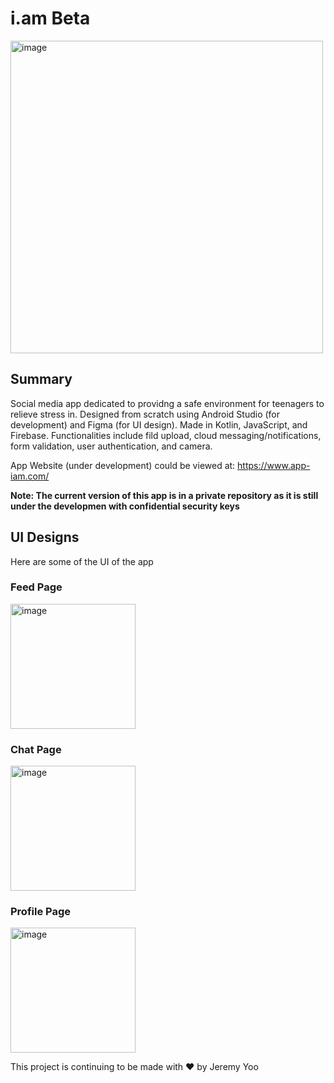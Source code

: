 # i.am Beta 
<img width="500" alt="image" src="https://user-images.githubusercontent.com/59751754/201499843-ea49c2ef-3713-41b4-9691-5aea11cb52dc.png">

## Summary
Social media app dedicated to providng a safe environment for teenagers to relieve stress in. Designed from scratch using Android Studio (for development) and Figma (for UI design). Made in Kotlin, JavaScript, and Firebase. Functionalities include fild upload, cloud messaging/notifications, form validation, user authentication, and camera.

App Website (under development) could be viewed at: https://www.app-iam.com/

**Note: The current version of this app is in a private repository as it is still under the developmen with confidential security keys**

## UI Designs
Here are some of the UI of the app

### Feed Page
<img width="200" alt="image" src="https://user-images.githubusercontent.com/59751754/201499756-b425bc96-28b2-432e-aae2-170aeb79aec0.png">

### Chat Page
<img width="200" alt="image" src="https://user-images.githubusercontent.com/59751754/201499823-cd3308d1-cc1d-417b-8f45-812f9ba1bc5c.png">

### Profile Page
<img width="200" alt="image" src="https://user-images.githubusercontent.com/59751754/201499832-743df155-277f-4ae0-8b35-67a92bd3f883.png">

This project is continuing to be made with ❤️ by Jeremy Yoo
